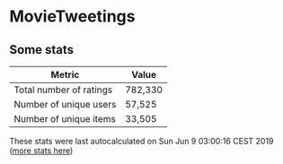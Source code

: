# MovieTweetings
## Some stats

Metric | Value
--- | ---
Total number of ratings                 | 782,330
Number of unique users                  | 57,525
Number of unique items                  | 33,505
These stats were last autocalculated on Sun Jun 9 03:00:16 CEST 2019  ([more stats here](./stats.md))

